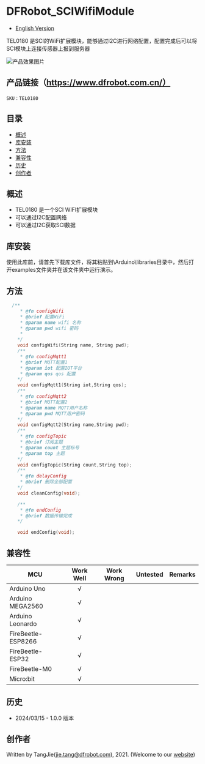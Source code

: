 # DFRobot_SCIWifiModule
- [English Version](./README.md)

TEL0180 是SCI的WiFi扩展模块，能够通过I2C进行网络配置，配置完成后可以将SCI模块上连接传感器上报到服务器


![产品效果图片](./resources/images/TEL0180.png)


## 产品链接（https://www.dfrobot.com.cn/）

    SKU：TEL0180

## 目录

  * [概述](#概述)
  * [库安装](#库安装)
  * [方法](#方法)
  * [兼容性](#兼容性)
  * [历史](#历史)
  * [创作者](#创作者)

## 概述

* TEL0180 是一个SCI WIFI扩展模块
* 可以通过I2C配置网络
* 可以通过I2C获取SCI数据

## 库安装

使用此库前，请首先下载库文件，将其粘贴到\Arduino\libraries目录中，然后打开examples文件夹并在该文件夹中运行演示。

## 方法

```C++
  /**
     * @fn configWifi
     * @brief 配置WiFi
     * @param name wifi 名称
     * @param pwd wifi 密码
     * 
    */
    void configWifi(String name, String pwd);
    /**
     * @fn configMqtt1
     * @brief MQTT配置1
     * @param iot 配置IOT平台
     * @param qos qos 配置
    */
    void configMqtt1(String iot,String qos);
    /**
     * @fn configMqtt2
     * @brief MQTT配置2
     * @param name MQTT用户名称
     * @param pwd MQTT用户密码
    */
    void configMqtt2(String name,String pwd);
    /**
     * @fn configTopic
     * @brief 订阅主题
     * @param count 主题标号
     * @param top 主题
    */
    void configTopic(String count,String top);
    /**
     * @fn delayConfig
     * @brief 删除全部配置
    */
    void cleanConfig(void);

    /**
     * @fn endConfig
     * @brief 数据传输完成
    */

    void endConfig(void);
```

## 兼容性

MCU                | Work Well    | Work Wrong   | Untested    | Remarks
------------------ | :----------: | :----------: | :---------: | :----:
Arduino Uno        |      √       |              |             |
Arduino MEGA2560   |      √       |              |             |
Arduino Leonardo   |      √       |              |             |
FireBeetle-ESP8266 |      √       |              |             |
FireBeetle-ESP32   |      √       |              |             |
FireBeetle-M0      |      √       |              |             |
Micro:bit          |      √       |              |             |


## 历史

- 2024/03/15 - 1.0.0 版本

## 创作者

Written by TangJie(jie.tang@dfrobot.com), 2021. (Welcome to our [website](https://www.dfrobot.com/))





